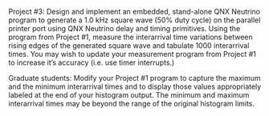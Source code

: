 Project #3: Design and implement an embedded, stand-alone QNX Neutrino program 
to generate a 1.0 kHz square wave (50% duty cycle) on the parallel printer port using 
QNX Neutrino delay and timing primitives. Using the program from Project #1, measure 
the interarrival time variations between rising edges of the generated square wave and 
tabulate 1000 interarrival times. You may wish to update your measurement program 
from Project #1 to increase it’s accuracy (i.e. use timer interrupts.) 
 
Graduate students: Modify your Project #1 program to capture the maximum and the 
minimum interarrival times and to display those values appropriately labeled at the end 
of your histogram output. The minimum and maximum interarrival times may be beyond 
the range of the original histogram limits.

